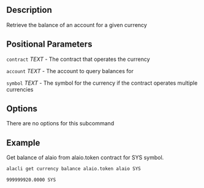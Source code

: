 ## Description

Retrieve the balance of an account for a given currency

## Positional Parameters

`contract` _TEXT_ - The contract that operates the currency

`account` _TEXT_ - The account to query balances for

`symbol` _TEXT_ - The symbol for the currency if the contract operates multiple currencies

## Options

There are no options for this subcommand

## Example

Get balance of alaio from alaio.token contract for SYS symbol.

```sh
alacli get currency balance alaio.token alaio SYS
```

```console
999999920.0000 SYS
```
